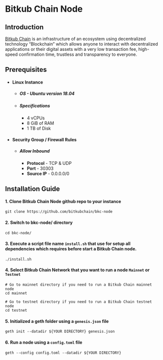 # Bitkub Chain Node

## Introduction
[Bitkub Chain](https://www.bitkubchain.com)  is an infrastructure of an ecosystem using decentralized technology “Blockchain” which allows anyone to interact with decentralized applications or their digital assets with a very low transaction fee, high-speed confirmation time, trustless and  transparency to everyone.

## Prerequisites
   - #### **Linux Instance**
        - ##### OS - Ubuntu version 18.04 
        - ##### Specifications
           - 4 vCPUs
           - 8 GiB of RAM
           - 1 TB of Disk
    
   - #### **Security Group / Firewall Rules** 
        - ##### Allow Inbound
          -  **Protocol** - TCP & UDP
          -  **Port** - 30303
          - **Source IP** - 0.0.0.0/0
                
## Installation Guide
#### 1. Clone Bitkub Chain Node github repo to your instance 
```shell
git clone https://github.com/bitkubchain/bkc-node
```
#### 2. Switch to bkc-node/ directory
```shell
cd bkc-node/
```
#### 3.  Execute a script file name `install.sh` that use for setup all dependencies which requires before start a Bitkub Chain node.
```shell
./install.sh 
```
#### 4. Select Bitkub Chain Network that you want to run a node `Mainnet` or `Testnet` 
```shell
# Go to mainnet directory if you need to run a Bitkub Chain mainnet node
cd mainnet 

# Go to testnet directory if you need to run a Bitkub Chain testnet node
cd testnet 
```
 #### 5. Initialized a geth folder using a `genesis.json` file
 ```shell
geth init --datadir ${YOUR DIRECTORY} genesis.json 
```
 #### 6. Run a node using a `config.toml` file 
 ```shell
geth --config config.toml --datadir ${YOUR DIRECTORY}
```
